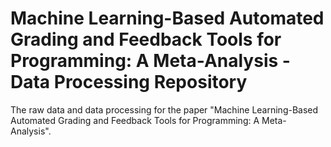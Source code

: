 # Machine Learning-Based Automated Grading and Feedback Tools for Programming: A Meta-Analysis - Data Processing Repository

The raw data and data processing for the paper "Machine Learning-Based Automated Grading and Feedback Tools for Programming: A Meta-Analysis".
